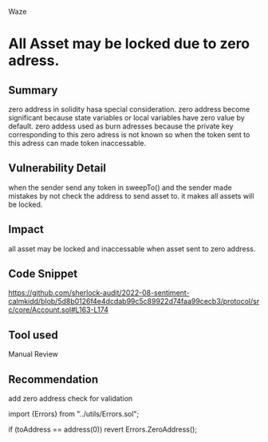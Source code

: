 Waze
# All Asset may be locked due to zero adress.

## Summary

zero address in solidity hasa special consideration. zero address become significant because state variables or local variables have zero value by default. zero addess used as burn adresses because the private key corresponding to this zero adress is not known so when the token sent to this adress can made token inaccessable.

## Vulnerability Detail

when the sender send any token in sweepTo() and the sender made mistakes by not check the address to send asset to. it makes all assets will be locked.

## Impact

all asset may be locked and inaccessable when asset sent to zero address.

## Code Snippet

https://github.com/sherlock-audit/2022-08-sentiment-calmkidd/blob/5d8b0126f4e4dcdab99c5c89922d74faa99cecb3/protocol/src/core/Account.sol#L163-L174

## Tool used

Manual Review

## Recommendation
add zero address check for validation

import {Errors} from "../utils/Errors.sol";

if (toAddress == address(0)) revert Errors.ZeroAddress();
